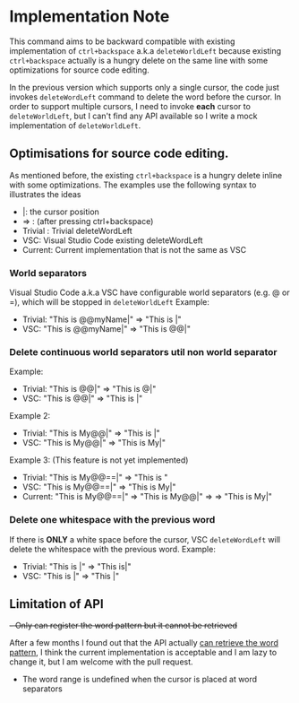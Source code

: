# Implementation Note

This command aims to be backward compatible with existing implementation of `ctrl+backspace` a.k.a `deleteWorldLeft` 
because existing `ctrl+backspace` actually is a hungry delete on the same line with some optimizations
for source code editing.

In the previous version which supports only a single cursor, the code just invokes `deleteWordLeft` command to delete the word before the cursor.
In order to support multiple cursors, I need to invoke **each** cursor to `deleteWorldLeft`, but I can't find any API available so I write a mock implementation of `deleteWorldLeft`. 

## Optimisations for source code editing.

As mentioned before, the existing `ctrl+backspace` is a hungry delete inline with some optimizations. The examples use the following syntax to illustrates the ideas

- |: the cursor position
- => : (after pressing ctrl+backspace)
- Trivial : Trivial deleteWordLeft
- VSC: Visual Studio Code existing deleteWordLeft
- Current: Current implementation that is not the same as VSC

### World separators

Visual Studio Code a.k.a VSC have configurable world separators (e.g. @ or =), which will be stopped in `deleteWorldLeft` 
Example:

- Trivial:  "This is @@myName|"  => "This is |"
- VSC:  "This is @@myName|"  => "This is @@|"

### Delete continuous world separators util non world separator

Example:

- Trivial:  "This is @@|"  =>  "This is @|"
- VSC:  "This is @@|"  => "This is |"

Example 2:

- Trivial:  "This is My@@|"  =>  "This is |"
- VSC:  "This is My@@|"  => "This is My|"

Example 3: (This feature is not yet implemented)

- Trivial:  "This is My@@==|"  =>  "This is "
- VSC:  "This is My@@==|"  => "This is My|"
- Current:  "This is My@@==|"  => "This is My@@|" =>  => "This is My|"

### Delete one whitespace with the previous word

If there is **ONLY** a white space before the cursor, VSC `deleteWordLeft` will delete the whitespace with the previous word.
Example:

- Trivial:  "This is |"  => "This is|"
- VSC:  "This is |"  => "This |"

## Limitation of API

~~- Only can register the word pattern but it cannot be retrieved~~

After a few months I found out that the API actually [can retrieve the word pattern](https://code.visualstudio.com/docs/extensionAPI/vscode-api#_a-nameworkspaceconfigurationaspan-classcodeitem-id867workspaceconfigurationspan), I think the current implementation is acceptable and I am lazy to change it, but I am welcome with the pull request.

- The word range is undefined when the cursor is placed at word separators
